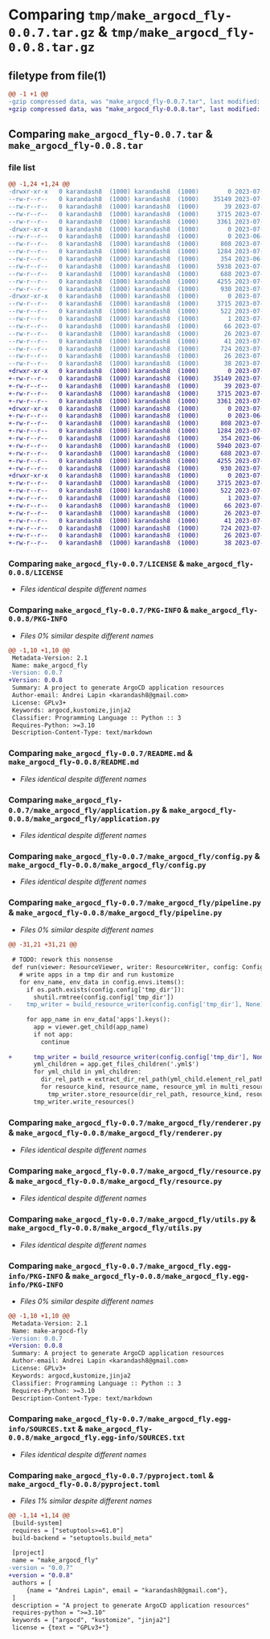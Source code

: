 # Comparing `tmp/make_argocd_fly-0.0.7.tar.gz` & `tmp/make_argocd_fly-0.0.8.tar.gz`

## filetype from file(1)

```diff
@@ -1 +1 @@
-gzip compressed data, was "make_argocd_fly-0.0.7.tar", last modified: Fri Jul  7 12:50:03 2023, max compression
+gzip compressed data, was "make_argocd_fly-0.0.8.tar", last modified: Sat Jul  8 19:42:39 2023, max compression
```

## Comparing `make_argocd_fly-0.0.7.tar` & `make_argocd_fly-0.0.8.tar`

### file list

```diff
@@ -1,24 +1,24 @@
-drwxr-xr-x   0 karandash8  (1000) karandash8  (1000)        0 2023-07-07 12:50:03.265939 make_argocd_fly-0.0.7/
--rw-r--r--   0 karandash8  (1000) karandash8  (1000)    35149 2023-07-04 12:08:38.000000 make_argocd_fly-0.0.7/LICENSE
--rw-r--r--   0 karandash8  (1000) karandash8  (1000)       39 2023-07-04 12:31:11.000000 make_argocd_fly-0.0.7/MANIFEST.in
--rw-r--r--   0 karandash8  (1000) karandash8  (1000)     3715 2023-07-07 12:50:03.265939 make_argocd_fly-0.0.7/PKG-INFO
--rw-r--r--   0 karandash8  (1000) karandash8  (1000)     3361 2023-07-07 12:47:38.000000 make_argocd_fly-0.0.7/README.md
-drwxr-xr-x   0 karandash8  (1000) karandash8  (1000)        0 2023-07-07 12:50:03.265939 make_argocd_fly-0.0.7/make_argocd_fly/
--rw-r--r--   0 karandash8  (1000) karandash8  (1000)        0 2023-06-29 14:39:57.000000 make_argocd_fly-0.0.7/make_argocd_fly/__init__.py
--rw-r--r--   0 karandash8  (1000) karandash8  (1000)      808 2023-07-07 12:36:36.000000 make_argocd_fly-0.0.7/make_argocd_fly/application.py
--rw-r--r--   0 karandash8  (1000) karandash8  (1000)     1284 2023-07-04 11:21:42.000000 make_argocd_fly-0.0.7/make_argocd_fly/config.py
--rw-r--r--   0 karandash8  (1000) karandash8  (1000)      354 2023-06-29 19:14:16.000000 make_argocd_fly-0.0.7/make_argocd_fly/log_config.yml
--rw-r--r--   0 karandash8  (1000) karandash8  (1000)     5938 2023-07-07 10:19:53.000000 make_argocd_fly-0.0.7/make_argocd_fly/pipeline.py
--rw-r--r--   0 karandash8  (1000) karandash8  (1000)      688 2023-07-06 21:07:13.000000 make_argocd_fly-0.0.7/make_argocd_fly/renderer.py
--rw-r--r--   0 karandash8  (1000) karandash8  (1000)     4255 2023-07-07 09:12:59.000000 make_argocd_fly-0.0.7/make_argocd_fly/resource.py
--rw-r--r--   0 karandash8  (1000) karandash8  (1000)      930 2023-07-06 18:44:06.000000 make_argocd_fly-0.0.7/make_argocd_fly/utils.py
-drwxr-xr-x   0 karandash8  (1000) karandash8  (1000)        0 2023-07-07 12:50:03.265939 make_argocd_fly-0.0.7/make_argocd_fly.egg-info/
--rw-r--r--   0 karandash8  (1000) karandash8  (1000)     3715 2023-07-07 12:50:03.000000 make_argocd_fly-0.0.7/make_argocd_fly.egg-info/PKG-INFO
--rw-r--r--   0 karandash8  (1000) karandash8  (1000)      522 2023-07-07 12:50:03.000000 make_argocd_fly-0.0.7/make_argocd_fly.egg-info/SOURCES.txt
--rw-r--r--   0 karandash8  (1000) karandash8  (1000)        1 2023-07-07 12:50:03.000000 make_argocd_fly-0.0.7/make_argocd_fly.egg-info/dependency_links.txt
--rw-r--r--   0 karandash8  (1000) karandash8  (1000)       66 2023-07-07 12:50:03.000000 make_argocd_fly-0.0.7/make_argocd_fly.egg-info/entry_points.txt
--rw-r--r--   0 karandash8  (1000) karandash8  (1000)       26 2023-07-07 12:50:03.000000 make_argocd_fly-0.0.7/make_argocd_fly.egg-info/requires.txt
--rw-r--r--   0 karandash8  (1000) karandash8  (1000)       41 2023-07-07 12:50:03.000000 make_argocd_fly-0.0.7/make_argocd_fly.egg-info/top_level.txt
--rw-r--r--   0 karandash8  (1000) karandash8  (1000)      724 2023-07-07 12:49:49.000000 make_argocd_fly-0.0.7/pyproject.toml
--rw-r--r--   0 karandash8  (1000) karandash8  (1000)       26 2023-07-01 18:33:32.000000 make_argocd_fly-0.0.7/requirements.txt
--rw-r--r--   0 karandash8  (1000) karandash8  (1000)       38 2023-07-07 12:50:03.265939 make_argocd_fly-0.0.7/setup.cfg
+drwxr-xr-x   0 karandash8  (1000) karandash8  (1000)        0 2023-07-08 19:42:39.774965 make_argocd_fly-0.0.8/
+-rw-r--r--   0 karandash8  (1000) karandash8  (1000)    35149 2023-07-04 12:08:38.000000 make_argocd_fly-0.0.8/LICENSE
+-rw-r--r--   0 karandash8  (1000) karandash8  (1000)       39 2023-07-04 12:31:11.000000 make_argocd_fly-0.0.8/MANIFEST.in
+-rw-r--r--   0 karandash8  (1000) karandash8  (1000)     3715 2023-07-08 19:42:39.774965 make_argocd_fly-0.0.8/PKG-INFO
+-rw-r--r--   0 karandash8  (1000) karandash8  (1000)     3361 2023-07-07 12:47:38.000000 make_argocd_fly-0.0.8/README.md
+drwxr-xr-x   0 karandash8  (1000) karandash8  (1000)        0 2023-07-08 19:42:39.774965 make_argocd_fly-0.0.8/make_argocd_fly/
+-rw-r--r--   0 karandash8  (1000) karandash8  (1000)        0 2023-06-29 14:39:57.000000 make_argocd_fly-0.0.8/make_argocd_fly/__init__.py
+-rw-r--r--   0 karandash8  (1000) karandash8  (1000)      808 2023-07-07 12:36:36.000000 make_argocd_fly-0.0.8/make_argocd_fly/application.py
+-rw-r--r--   0 karandash8  (1000) karandash8  (1000)     1284 2023-07-04 11:21:42.000000 make_argocd_fly-0.0.8/make_argocd_fly/config.py
+-rw-r--r--   0 karandash8  (1000) karandash8  (1000)      354 2023-06-29 19:14:16.000000 make_argocd_fly-0.0.8/make_argocd_fly/log_config.yml
+-rw-r--r--   0 karandash8  (1000) karandash8  (1000)     5940 2023-07-08 19:41:14.000000 make_argocd_fly-0.0.8/make_argocd_fly/pipeline.py
+-rw-r--r--   0 karandash8  (1000) karandash8  (1000)      688 2023-07-06 21:07:13.000000 make_argocd_fly-0.0.8/make_argocd_fly/renderer.py
+-rw-r--r--   0 karandash8  (1000) karandash8  (1000)     4255 2023-07-07 09:12:59.000000 make_argocd_fly-0.0.8/make_argocd_fly/resource.py
+-rw-r--r--   0 karandash8  (1000) karandash8  (1000)      930 2023-07-06 18:44:06.000000 make_argocd_fly-0.0.8/make_argocd_fly/utils.py
+drwxr-xr-x   0 karandash8  (1000) karandash8  (1000)        0 2023-07-08 19:42:39.774965 make_argocd_fly-0.0.8/make_argocd_fly.egg-info/
+-rw-r--r--   0 karandash8  (1000) karandash8  (1000)     3715 2023-07-08 19:42:39.000000 make_argocd_fly-0.0.8/make_argocd_fly.egg-info/PKG-INFO
+-rw-r--r--   0 karandash8  (1000) karandash8  (1000)      522 2023-07-08 19:42:39.000000 make_argocd_fly-0.0.8/make_argocd_fly.egg-info/SOURCES.txt
+-rw-r--r--   0 karandash8  (1000) karandash8  (1000)        1 2023-07-08 19:42:39.000000 make_argocd_fly-0.0.8/make_argocd_fly.egg-info/dependency_links.txt
+-rw-r--r--   0 karandash8  (1000) karandash8  (1000)       66 2023-07-08 19:42:39.000000 make_argocd_fly-0.0.8/make_argocd_fly.egg-info/entry_points.txt
+-rw-r--r--   0 karandash8  (1000) karandash8  (1000)       26 2023-07-08 19:42:39.000000 make_argocd_fly-0.0.8/make_argocd_fly.egg-info/requires.txt
+-rw-r--r--   0 karandash8  (1000) karandash8  (1000)       41 2023-07-08 19:42:39.000000 make_argocd_fly-0.0.8/make_argocd_fly.egg-info/top_level.txt
+-rw-r--r--   0 karandash8  (1000) karandash8  (1000)      724 2023-07-08 19:42:11.000000 make_argocd_fly-0.0.8/pyproject.toml
+-rw-r--r--   0 karandash8  (1000) karandash8  (1000)       26 2023-07-01 18:33:32.000000 make_argocd_fly-0.0.8/requirements.txt
+-rw-r--r--   0 karandash8  (1000) karandash8  (1000)       38 2023-07-08 19:42:39.774965 make_argocd_fly-0.0.8/setup.cfg
```

### Comparing `make_argocd_fly-0.0.7/LICENSE` & `make_argocd_fly-0.0.8/LICENSE`

 * *Files identical despite different names*

### Comparing `make_argocd_fly-0.0.7/PKG-INFO` & `make_argocd_fly-0.0.8/PKG-INFO`

 * *Files 0% similar despite different names*

```diff
@@ -1,10 +1,10 @@
 Metadata-Version: 2.1
 Name: make_argocd_fly
-Version: 0.0.7
+Version: 0.0.8
 Summary: A project to generate ArgoCD application resources
 Author-email: Andrei Lapin <karandash8@gmail.com>
 License: GPLv3+
 Keywords: argocd,kustomize,jinja2
 Classifier: Programming Language :: Python :: 3
 Requires-Python: >=3.10
 Description-Content-Type: text/markdown
```

### Comparing `make_argocd_fly-0.0.7/README.md` & `make_argocd_fly-0.0.8/README.md`

 * *Files identical despite different names*

### Comparing `make_argocd_fly-0.0.7/make_argocd_fly/application.py` & `make_argocd_fly-0.0.8/make_argocd_fly/application.py`

 * *Files identical despite different names*

### Comparing `make_argocd_fly-0.0.7/make_argocd_fly/config.py` & `make_argocd_fly-0.0.8/make_argocd_fly/config.py`

 * *Files identical despite different names*

### Comparing `make_argocd_fly-0.0.7/make_argocd_fly/pipeline.py` & `make_argocd_fly-0.0.8/make_argocd_fly/pipeline.py`

 * *Files 0% similar despite different names*

```diff
@@ -31,21 +31,21 @@
 
 # TODO: rework this nonsense
 def run(viewer: ResourceViewer, writer: ResourceWriter, config: Config) -> None:
   # write apps in a tmp dir and run kustomize
   for env_name, env_data in config.envs.items():
     if os.path.exists(config.config['tmp_dir']):
       shutil.rmtree(config.config['tmp_dir'])
-    tmp_writer = build_resource_writer(config.config['tmp_dir'], None)
 
     for app_name in env_data['apps'].keys():
       app = viewer.get_child(app_name)
       if not app:
         continue
 
+      tmp_writer = build_resource_writer(config.config['tmp_dir'], None)
       yml_children = app.get_files_children('.yml$')
       for yml_child in yml_children:
         dir_rel_path = extract_dir_rel_path(yml_child.element_rel_path)
         for resource_kind, resource_name, resource_yml in multi_resource_parser(yml_child.content):
           tmp_writer.store_resource(dir_rel_path, resource_kind, resource_name, resource_yml)
       tmp_writer.write_resources()
```

### Comparing `make_argocd_fly-0.0.7/make_argocd_fly/renderer.py` & `make_argocd_fly-0.0.8/make_argocd_fly/renderer.py`

 * *Files identical despite different names*

### Comparing `make_argocd_fly-0.0.7/make_argocd_fly/resource.py` & `make_argocd_fly-0.0.8/make_argocd_fly/resource.py`

 * *Files identical despite different names*

### Comparing `make_argocd_fly-0.0.7/make_argocd_fly/utils.py` & `make_argocd_fly-0.0.8/make_argocd_fly/utils.py`

 * *Files identical despite different names*

### Comparing `make_argocd_fly-0.0.7/make_argocd_fly.egg-info/PKG-INFO` & `make_argocd_fly-0.0.8/make_argocd_fly.egg-info/PKG-INFO`

 * *Files 0% similar despite different names*

```diff
@@ -1,10 +1,10 @@
 Metadata-Version: 2.1
 Name: make-argocd-fly
-Version: 0.0.7
+Version: 0.0.8
 Summary: A project to generate ArgoCD application resources
 Author-email: Andrei Lapin <karandash8@gmail.com>
 License: GPLv3+
 Keywords: argocd,kustomize,jinja2
 Classifier: Programming Language :: Python :: 3
 Requires-Python: >=3.10
 Description-Content-Type: text/markdown
```

### Comparing `make_argocd_fly-0.0.7/make_argocd_fly.egg-info/SOURCES.txt` & `make_argocd_fly-0.0.8/make_argocd_fly.egg-info/SOURCES.txt`

 * *Files identical despite different names*

### Comparing `make_argocd_fly-0.0.7/pyproject.toml` & `make_argocd_fly-0.0.8/pyproject.toml`

 * *Files 1% similar despite different names*

```diff
@@ -1,14 +1,14 @@
 [build-system]
 requires = ["setuptools>=61.0"]
 build-backend = "setuptools.build_meta"
 
 [project]
 name = "make_argocd_fly"
-version = "0.0.7"
+version = "0.0.8"
 authors = [
     {name = "Andrei Lapin", email = "karandash8@gmail.com"},
 ]
 description = "A project to generate ArgoCD application resources"
 requires-python = ">=3.10"
 keywords = ["argocd", "kustomize", "jinja2"]
 license = {text = "GPLv3+"}
```

